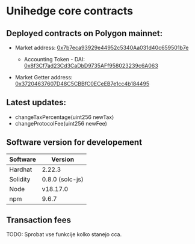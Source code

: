 # Unihedge core contracts
## Deployed contracts on Polygon mainnet:


* Market address: [0x7b7eca93929e44952c5340Aa031d40c659501b7e](https://polygonscan.com/address/0x7b7eca93929e44952c5340Aa031d40c659501b7e)
    * Accounting Token - DAI: [0x8f3Cf7ad23Cd3CaDbD9735AFf958023239c6A063](https://polygonscan.com/address/0x8f3Cf7ad23Cd3CaDbD9735AFf958023239c6A063)  

* Market Getter address: [0x37204637607D48C5CBBfC0ECeEB7e1cc4b184495](https://polygonscan.com/address/0x37204637607D48C5CBBfC0ECeEB7e1cc4b184495)

## Latest updates:
* changeTaxPercentage(uint256 newTax)
* changeProtocolFee(uint256 newFee)



## Software version for developement
Software | Version
------------- | -------------
Hardhat  | 2.22.3
Solidity  | 0.8.0 (solc-js)
Node | v18.17.0
npm | 9.6.7


## Transaction fees
TODO: Sprobat vse funkcije kolko stanejo cca.
